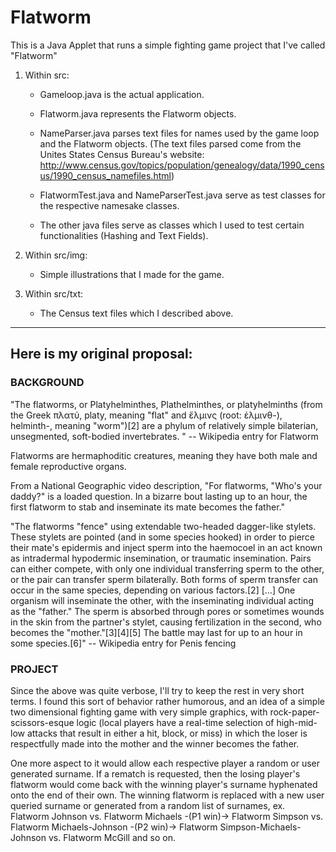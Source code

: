 # Flatworm

This is a Java Applet that runs a simple fighting game project that I've called "Flatworm"

1. Within src: 

	* Gameloop.java is the actual application.

	* Flatworm.java represents the Flatworm objects.

	* NameParser.java parses text files for names used by the game loop and the Flatworm objects. (The text files parsed come from the Unites States Census Bureau's website: http://www.census.gov/topics/population/genealogy/data/1990_census/1990_census_namefiles.html)

	* FlatwormTest.java and NameParserTest.java serve as test classes for the respective namesake classes.

	* The other java files serve as classes which I used to test certain functionalities (Hashing and Text Fields).

2. Within src/img:

	* Simple illustrations that I made for the game.

3. Within src/txt:

	* The Census text files which I described above.

----

## Here is my original proposal:

### BACKGROUND

"The flatworms, or Platyhelminthes, Plathelminthes, or platyhelminths (from the Greek πλατύ, platy, meaning "flat" and ἕλμινς (root: ἑλμινθ-), helminth-, meaning "worm")[2] are a phylum of relatively simple bilaterian, unsegmented, soft-bodied invertebrates. " -- Wikipedia entry for Flatworm

Flatworms are hermaphoditic creatures, meaning they have both male and female reproductive organs.

From a National Geographic video description, "For flatworms, "Who's your daddy?" is a loaded question. In a bizarre bout lasting up to an hour, the first flatworm to stab and inseminate its mate becomes the father."

"The flatworms "fence" using extendable two-headed dagger-like stylets. These stylets are pointed (and in some species hooked) in order to pierce their mate's epidermis and inject sperm into the haemocoel in an act known as intradermal hypodermic insemination, or traumatic insemination. Pairs can either compete, with only one individual transferring sperm to the other, or the pair can transfer sperm bilaterally. Both forms of sperm transfer can occur in the same species, depending on various factors.[2]
[...]
One organism will inseminate the other, with the inseminating individual acting as the "father." The sperm is absorbed through pores or sometimes wounds in the skin from the partner's stylet, causing fertilization in the second, who becomes the "mother."[3][4][5] The battle may last for up to an hour in some species.[6]" -- Wikipedia entry for Penis fencing

### PROJECT

Since the above was quite verbose, I'll try to keep the rest in very short terms. I found this sort of behavior rather humorous, and an idea of a simple two dimensional fighting game with very simple graphics, with rock-paper-scissors-esque logic (local players have a real-time selection of high-mid-low attacks that result in either a hit, block, or miss) in which the loser is respectfully made into the mother and the winner becomes the father.

One more aspect to it would allow each respective player a random or user generated surname. If a rematch is requested, then the losing player's flatworm would come back with the winning player's surname hyphenated onto the end of their own. The winning flatworm is replaced with a new user queried surname or generated from a random list of surnames, ex. Flatworm Johnson vs. Flatworm Michaels -(P1 win)-> Flatworm Simpson vs. Flatworm Michaels-Johnson -(P2 win)-> Flatworm Simpson-Michaels-Johnson vs. Flatworm McGill and so on.
